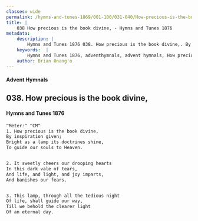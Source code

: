 ```yaml
---
classes: wide
permalink: /hymns-and-tunes-1869/001-100/031-040/How-precious-is-the-book-divine,/
title: |
    038 How precious is the book divine, - Hymns and Tunes 1876
metadata:
    description: |
        Hymns and Tunes 1876 038. How precious is the book divine,. By inspiration given; Bright as a lamp its doctrines shine, To guide our souls to Heaven. 
    keywords:  |
        Hymns and Tunes 1876, adventhymnals, advent hymnals, How precious is the book divine,, By inspiration given;, 
    author: Brian Onang'o
---
```


#### Advent Hymnals
## 038. How precious is the book divine,
####  Hymns and Tunes 1876

```txt
^Meter:^ ^CM^
1. How precious is the book divine,
By inspiration given;
Bright as a lamp its doctrines shine,
To guide our souls to Heaven.


2. It sweetly cheers our drooping hearts
In this dark vale of tears,
And life, and light, and joy imparts,
And banishes our fears.


3. This lamp, through all the tedious night
Of life, shall guide our way,
Till we behold the clearer light
Of an eternal day.
```